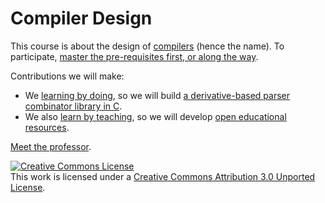 Compiler Design
===============
This course is about the design of [compilers](index.md) (hence the name). To participate, [master the pre-requisites first, or along the way](background.md).

Contributions we will make:

- We [learning by doing](http://www.engines4ed.org/hyperbook/nodes/NODE-120-pg.html), so we will build [a derivative-based parser combinator library in C](parser-combinator-project.md).
- We also [learn by teaching](http://en.wikipedia.org/wiki/Learning_by_teaching), so we will develop [open educational resources](open-educational-resources.md).

[Meet the professor](professor.md).

<a rel="license" href="http://creativecommons.org/licenses/by/3.0/"><img alt="Creative Commons License" style="border-width:0" src="http://i.creativecommons.org/l/by/3.0/80x15.png" /></a><br />This work is licensed under a <a rel="license" href="http://creativecommons.org/licenses/by/3.0/">Creative Commons Attribution 3.0 Unported License</a>.